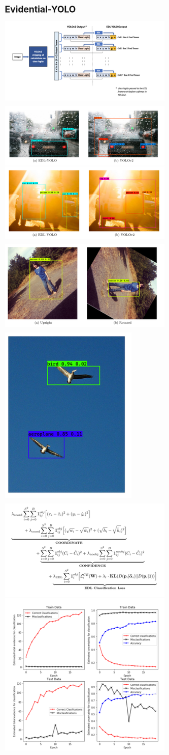 # Evidential-YOLO




![Model](/images/model.png)

<div>
<img src="/images/cars_rain.png" width=750>
<img src="/images/cars_sun.png" width=750>
</div>

![Model](/images/rotations.png)

<div>
<img src="/images/birds.png" width=400>
</div>


![Model](/images/edl_loss_fcn.png)
![Model](/images/training_curves.png)



